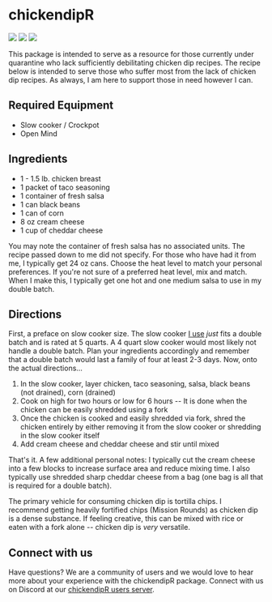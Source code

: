 # chickendipR

<!-- badges: start -->
<img src=https://img.shields.io/github/license/EriqLaplus/chickendipR>
<img src=https://img.shields.io/github/issues/EriqLaplus/chickendipR>
<img src=https://img.shields.io/discord/694920570382319698>
<!-- badges: end -->

This package is intended to serve as a resource for those currently under quarantine who lack sufficiently debilitating chicken dip recipes. The recipe below is intended to serve those who suffer most from the lack of chicken dip recipes. As always, I am here to support those in need however I can.

## Required Equipment
* Slow cooker / Crockpot
* Open Mind

## Ingredients
* 1 - 1.5 lb. chicken breast
* 1 packet of taco seasoning
* 1 container of fresh salsa
* 1 can black beans
* 1 can of corn
* 8 oz cream cheese
* 1 cup of cheddar cheese

You may note the container of fresh salsa has no associated units. The recipe passed down to me did not specify. For those who have had it from me, I typically get 24 oz cans. Choose the heat level to match your personal preferences. If you're not sure of a preferred heat level, mix and match. When I make this, I typically get one hot and one medium salsa to use in my double batch.

## Directions

First, a preface on slow cooker size. The slow cooker [I use](https://www.amazon.com/dp/B00B9DZQTW?tag=duckduckgo-ffab-20&linkCode=ogi&th=1&psc=1) _just_ fits a double batch and is rated at 5 quarts. A 4 quart slow cooker would most likely not handle a double batch. Plan your ingredients accordingly and remember that a double batch would last a family of four at least 2-3 days. Now, onto the actual directions...

1. In the slow cooker, layer chicken, taco seasoning, salsa, black beans (not drained), corn (drained)
2. Cook on high for two hours or low for 6 hours -- It is done when the chicken can be easily shredded using a fork
3. Once the chicken is cooked and easily shredded via fork, shred the chicken entirely by either removing it from the slow cooker or shredding in the slow cooker itself
4. Add cream cheese and cheddar cheese and stir until mixed

That's it. A few additional personal notes: I typically cut the cream cheese into a few blocks to increase surface area and reduce mixing time. I also typically use shredded sharp cheddar cheese from a bag (one bag is all that is required for a double batch). 

The primary vehicle for consuming chicken dip is tortilla chips. I recommend getting heavily fortified chips (Mission Rounds) as chicken dip is a dense substance. If feeling creative, this can be mixed with rice or eaten with a fork alone -- chicken dip is _very_ versatile.

## Connect with us

Have questions? We are a community of users and we would love to hear more about your experience with the chickendipR package. Connect with us on Discord at our [chickendipR users server](https://discord.gg/sSpnmfp).
